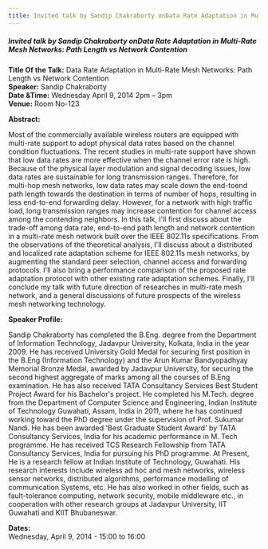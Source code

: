 ```yaml
---
title: Invited talk by Sandip Chakraborty onData Rate Adaptation in Multi-Rate Mesh Networks- Path Length vs Network Contention
---
```


##### **Invited talk by Sandip Chakraborty onData Rate Adaptation in Multi-Rate Mesh Networks: Path Length vs Network Contention**
**Title Of the Talk:** Data Rate Adaptation in Multi-Rate Mesh Networks: Path Length vs Network Contention  
**Speaker:** Sandip Chakraborty  
**Date &Time:** Wednesday April 9, 2014 2pm – 3pm  
**Venue:** Room No-123  
 
**Abstract:**

Most of the commercially available wireless routers are equipped with multi-rate support to adopt physical data rates based on the channel condition fluctuations. The recent studies in multi-rate support have shown that low data rates are more effective when the channel error rate is high. Because of the physical layer modulation and signal decoding issues, low data rates are sustainable for long transmission ranges. Therefore, for multi-hop mesh networks, low data rates may scale down the end-toend path length towards the destination in terms of number of hops, resulting in less end-to-end forwarding delay. However, for a network with high traffic load, long transmission ranges may increase contention for channel access among the contending neighbors. In this talk, I'll first discuss about the trade-off among data rate, end-to-end path length and network contention in a multi-rate mesh network built over the IEEE 802.11s specifications. From the observations of the theoretical analysis, I'll discuss about a distributed and localized rate adaptation scheme for IEEE 802.11s mesh networks, by augmenting the standard peer selection, channel access and forwarding protocols. I'll also bring a performance comparison of the proposed rate adaptation protocol with other existing rate adaptation schemes. Finally, I'll conclude my talk with future direction of researches in multi-rate mesh network, and a general discussions of future prospects of the wireless mesh networking technology.

**Speaker Profile:**

Sandip Chakraborty has completed the B.Eng. degree from the Department of Information Technology, Jadavpur University, Kolkata, India in the year 2009. He has received University Gold Medal for securing first position in the B.Eng (Information Technology) and the Arun Kumar Bandyopadhyay Memorial Bronze Medal, awarded by Jadavpur University, for securing the second highest aggregate of marks among all the courses of B.Eng examination. He has also received TATA Consultancy Services Best Student Project Award for his Bachelor's project. He completed his M.Tech. degree from the Department of Computer Science and Engineering, Indian Institute of Technology Guwahati, Assam, India in 2011, where he has continued working toward the PhD degree under the supervision of Prof. Sukumar Nandi. He has been awarded 'Best Graduate Student Award' by TATA Consultancy Services, India for his academic performance in M. Tech programme. He has received TCS Research Fellowship from TATA Consultancy Services, India for pursuing his PhD programme. At Present, He is a research fellow at Indian Institute of Technology, Guwahati. His research interests include wireless ad hoc and mesh networks, wireless sensor networks, distributed algorithms, performance modelling of communication Systems, etc. He has also worked in other fields, such as fault-tolerance computing, network security, mobile middleware etc., in cooperation with other research groups at Jadavpur University, IIT Guwahati and KIIT Bhubaneswar.

**Dates:**  
Wednesday, April 9, 2014 - 15:00 to 16:00